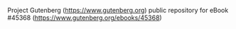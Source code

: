Project Gutenberg (https://www.gutenberg.org) public repository for eBook #45368 (https://www.gutenberg.org/ebooks/45368)
